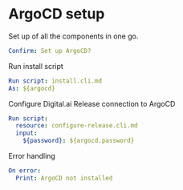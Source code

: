 # ArgoCD setup

Set up of all the components in one go.

```yaml instacli
Confirm: Set up ArgoCD?
```

Run install script

```yaml instacli
Run script: install.cli.md
As: ${argocd}
```

Configure Digital.ai Release connection to ArgoCD

```yaml instacli
Run script:
  resource: configure-release.cli.md
  input:
    ${password}: ${argocd.password}
```

Error handling

```yaml instacli
On error:
  Print: ArgoCD not installed
```
